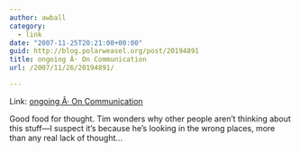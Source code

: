 ```yaml
---
author: awball
category:
  - link
date: "2007-11-25T20:21:00+00:00"
guid: http://blog.polarweasel.org/post/20194891
title: ongoing Â· On Communication
url: /2007/11/26/20194891/

---
```

Link: [ongoing Â· On Communication](http://www.tbray.org/ongoing/When/200x/2007/11/23/Communication)

Good food for thought. Tim wonders why other people aren’t thinking about this stuff&mdash;I suspect it’s because he’s looking in the wrong places, more than any real lack of thought…
